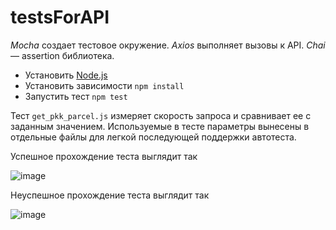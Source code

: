 # testsForAPI

*Mocha* создает тестовое окружение. *Axios* выполняет вызовы к API. *Chai* — assertion библиотека. 

* Установить [Node.js](https://nodejs.org/en/)
* Установить зависимости `npm install`
* Запустить тест `npm test`

Тест `get_pkk_parcel.js` измеряет скорость запроса и сравнивает ее с заданным значением. Используемые в тесте параметры вынесены в отдельные файлы для легкой последующей поддержки автотеста. 

Успешное прохождение теста выглядит так

![image](https://user-images.githubusercontent.com/41630350/193226757-590409ce-0785-4c5c-9eb8-ce7ca22a3c7e.png)

Неуспешное прохождение теста выглядит так

![image](https://user-images.githubusercontent.com/41630350/193227025-0e589b23-7462-4aea-84c9-8914307152fb.png)

